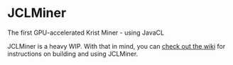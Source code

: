 # JCLMiner
The first GPU-accelerated Krist Miner - using JavaCL

JCLMiner is a heavy WIP. With that in mind, you can [check out the wiki](https://github.com/apemanzilla/JCLMiner/wiki) for instructions on building and using JCLMiner.
